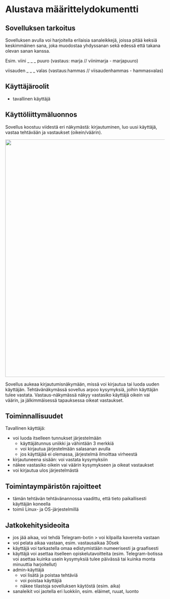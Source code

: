 # Alustava määrittelydokumentti

## Sovelluksen tarkoitus
Sovelluksen avulla voi harjoitella erilaisia sanaleikkejä, joissa pitää keksiä keskimmäinen sana, joka muodostaa yhdyssanan sekä edessä että takana olevan sanan kanssa. 

Esim.
viini _ _ _ puuro (vastaus: marja // viinimarja - marjapuuro)

viisauden _ _ _ valas (vastaus:hammas // viisaudenhammas - hammasvalas)

## Käyttäjäroolit
- tavallinen käyttäjä

## Käyttöliittymäluonnos
Sovellus koostuu viidestä eri näkymästä: kirjautuminen, luo uusi käyttäjä, vastaa tehtävään ja vastaukset (oikein/väärin).

<img src="https://raw.githubusercontent.com/sinilandia/otm-harkka/master/dokumentaatio/kuvat/kayttoliittymaluonnos_v1.JPG" width="750">

Sovellus aukeaa kirjautumisnäkymään, missä voi kirjautua tai luoda uuden käyttäjän.
Tehtävänäkymässä sovellus arpoo kysymyksiä, joihin käyttäjän tulee vastata.
Vastaus-näkymässä näkyy vastasiko käyttäjä oikein vai väärin, ja jälkimmäisessä tapauksessa oikeat vastaukset.

## Toiminnallisuudet
Tavallinen käyttäjä:
- voi luoda itselleen tunnukset järjestelmään 
	- käyttäjätunnus uniikki ja vähintään 3 merkkiä
	- voi kirjautua järjestelmään salasanan avulla
	- jos käyttäjää ei olemassa, järjestelmä ilmoittaa virheestä
- kirjautuneena sisään: voi vastata kysymyksiin
- näkee vastasiko oikein vai väärin kysymykseen ja oikeat vastaukset 
- voi kirjautua ulos järjestelmästä

## Toimintaympäristön rajoitteet
- tämän tehtävän tehtävänannossa vaadittu, että tieto paikallisesti käyttäjän koneella
- toimii Linux- ja OS-järjestelmillä



## Jatkokehitysideoita
- jos jää aikaa, voi tehdä Telegram-botin > voi kilpailla kavereita vastaan
- voi pelata aikaa vastaan, esim. vastausaikaa 30sek
- käyttäjä voi tarkastella omaa edistymistään numeerisesti ja graafisesti
- käyttäjä voi asettaa itselleen opiskelutavoitteita (esim. Telegram-botissa voi asettaa kuinka usein kysymyksiä tulee päivässä tai kuinka monta minuuttia harjoitellut)
- admin-käyttäjä
	- voi lisätä ja poistaa tehtäviä
	- voi poistaa käyttäjiä
	- näkee tilastoja sovelluksen käytöstä (esim. aika)
- sanaleikit voi jaotella eri luokkiin, esim. eläimet, ruuat, luonto 


